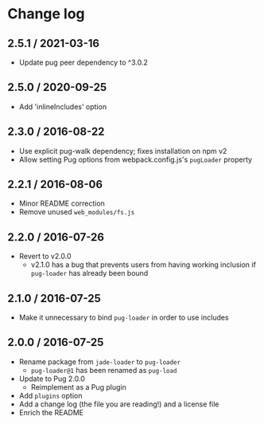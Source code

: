 # Change log

## 2.5.1 / 2021-03-16

- Update pug peer dependency to ^3.0.2

## 2.5.0 / 2020-09-25

- Add 'inlineIncludes' option

## 2.3.0 / 2016-08-22

- Use explicit pug-walk dependency; fixes installation on npm v2
- Allow setting Pug options from webpack.config.js's `pugLoader` property

## 2.2.1 / 2016-08-06

- Minor README correction
- Remove unused `web_modules/fs.js`

## 2.2.0 / 2016-07-26

- Revert to v2.0.0
  - v2.1.0 has a bug that prevents users from having working inclusion if
    `pug-loader` has already been bound

## 2.1.0 / 2016-07-25

- Make it unnecessary to bind `pug-loader` in order to use includes

## 2.0.0 / 2016-07-25

- Rename package from `jade-loader` to `pug-loader`
  - `pug-loader@1` has been renamed as `pug-load`
- Update to Pug 2.0.0
  - Reimplement as a Pug plugin
- Add `plugins` option
- Add a change log (the file you are reading!) and a license file
- Enrich the README
